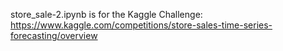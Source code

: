 store_sale-2.ipynb is for the Kaggle Challenge:
https://www.kaggle.com/competitions/store-sales-time-series-forecasting/overview
